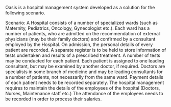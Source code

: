 Oasis is a hospital management system developed as a solution for the following scenario.

Scenario:
	A Hospital consists of a number of specialized wards (such as Maternity, Pediatrics, Oncology,
Gynecologist etc.). Each ward has a number of patients, who are admitted on the
recommendation of external physicians (may be their family doctors) and confirmed by a
consultant employed by the Hospital. On admission, the personal details of every patient are
recorded. A separate register is to be held to store information of tests undertaken and results
of a prescribed treatment. A number of tests may be conducted for each patient. Each patient
is assigned to one leading consultant, but may be examined by another doctor, if required.
Doctors are specialists in some branch of medicine and may be leading consultants for a
number of patients, not necessarily from the same ward.
	Payment details of each patient needs to be recorded separately. The hospital management
requires to maintain the details of the employees of the hospital (Doctors, Nurses, Maintenance
staff etc.) The attendance of the employees needs to be recorded in order to process their
salaries.